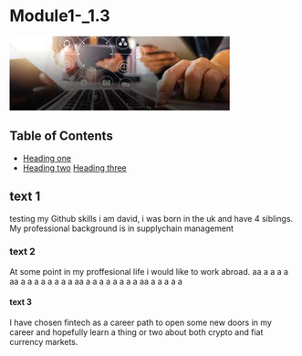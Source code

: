 # Module1-_1.3

![Alternate](images/trial_image.jpeg)

## Table of Contents 
* [Heading one](##text-1)
* [Heading two](###text-2)
[Heading three](####text-3)
  

## text 1
testing my Github skills
i am david, i was born in the uk and have 4 siblings. My professional background is in supplychain management 

### text 2 
At some point in my proffesional life i would like to work abroad. 
aa
a
a
a
a
aa
a
a
a
a
a
a
a
a
aa
a
a
a
a
a
a
a
a
aa
a
a
a
a
a

#### text 3
I have chosen fintech as a career path to open some new doors in my career and hopefully learn a thing or two about both crypto and fiat currency markets. 
